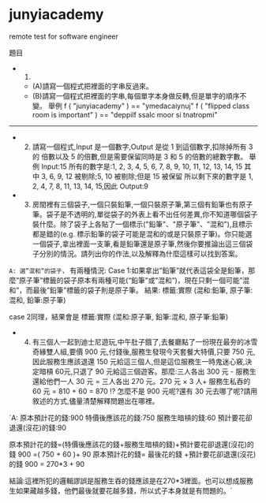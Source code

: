 # junyiacademy
remote test for software engineer

題目

- 1. 
    - (A)請寫一個程式把裡面的字串反過來。 
    - (B)請寫一個程式把裡面的字串,每個單字本身做反轉,但是單字的順序不變。 
舉例 
f ( "junyiacademy" ) == "ymedacaiynuj" f ( "flipped class room is important" ) == "deppilf ssalc moor si tnatropmi" 
---
- 2. 請寫一個程式,Input 是一個數字,Output 是從 1 到這個數字,扣除掉所有 3 的 
倍數以及 5 的倍數,但是需要保留同時是 3 和 5 的倍數的總數字數。 
舉例 
Input:15 所有的數字是:1, 2, 3, 4, 5, 6, 7, 8, 9, 10, 11, 12, 13, 14, 15 其中 3, 6, 9, 12 被剔除;5, 10 被剔除;但是 15 被保留 所以剩下來的數字是 1, 2, 4, 7, 8, 11, 13, 14, 15,因此 Output:9 

- 3. 房間裡有三個袋子,一個只裝鉛筆,一個只裝原子筆,第三個有鉛筆也有原子筆。袋子是不透明的,單從袋子的外表上看不出任何差異,你不知道哪個袋子裝什麼。除了袋子上各貼了一個標示("鉛筆"、"原子筆"、"混和"),且標示都是錯的(e.g. 標示鉛筆的袋子可能是混和的或是只裝原子筆)。你只能選一個袋子,拿出裡面一支筆,看是鉛筆還是原子筆,然後你要推論出這三個袋子分別的情況。請列出你的作法,以及解釋為什麼這樣可以找到答案。 

`A: 選”混和”的袋子，`
有兩種情況:
Case 1:如果拿出”鉛筆”就代表這袋全是鉛筆，那麼”原子筆”標籤的袋子原本有兩種可能(“鉛筆”或”混和”)，現在只剩一個可能”混和”，而最後”鉛筆”標籤的袋子則是原子筆。
結果:
標籤:實際 (混和:鉛筆, 原子筆:混和, 鉛筆:原子筆)

case 2同理，結果會是
標籤:實際 (混和:原子筆, 鉛筆:混和, 原子筆:鉛筆)

- 4. 有三個人一起到迪士尼遊玩,中午肚子餓了,去餐廳點了一份現在最夯的冰雪奇緣雙人組,要價 900 元,付錢後,服務生發現今天套餐大特價,只要 750 元,因此服務生應該退還 150 元給這三個人,但是這位服務生一時鬼迷心竅,決定暗槓 60元,只退了 90 元給這三個遊客。那麼:三人各出 300 元 - 服務生還給他們一人 30 元 = 三人各出 270 元。270 元 × 3 人+ 服務生私吞的 60 元 = 810 + 60 = 870 !? 怎麼不是 900 元呢?還有 30 元去哪了呢?請用敘述的方式,儘量清楚解釋問題出在哪裡。 

`A:
原本預計花的錢:900
特價後應該花的錢:750
服務生暗槓的錢:60
預計要花卻退還(沒花)的錢:90

原本預計花的錢=(特價後應該花的錢+服務生暗槓的錢)+預計要花卻退還(沒花)的錢
    900      =(    750      +     60      )+        90
原本預計花的錢=           最後花的錢         +預計要花卻退還(沒花)的錢
    900      =             270*3           +        90

結論:這裡所犯的邏輯謬誤是服務生吞的錢應該是在270*3裡面。也可以想成服務生如果藏越多錢，他們最後就要花越多錢，所以式子本身就是有問題的。`
